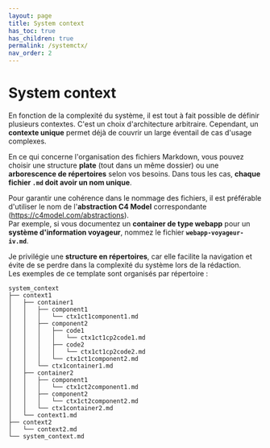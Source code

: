 ```yaml
---
layout: page
title: System context
has_toc: true
has_children: true
permalink: /systemctx/
nav_order: 2
---
```


# System context

En fonction de la complexité du système, il est tout à fait possible de définir plusieurs contextes. C'est un choix d'architecture arbitraire. Cependant, un **contexte unique** permet déjà de couvrir un large éventail de cas d'usage complexes.

En ce qui concerne l'organisation des fichiers Markdown, vous pouvez choisir une structure **plate** (tout dans un même dossier) ou une **arborescence de répertoires** selon vos besoins. Dans tous les cas, **chaque fichier `.md` doit avoir un nom unique**.

Pour garantir une cohérence dans le nommage des fichiers, il est préférable d'utiliser le nom de l'**abstraction C4 Model** correspondante (<https://c4model.com/abstractions>).  
Par exemple, si vous documentez un **container de type webapp** pour un **système d'information voyageur**, nommez le fichier **`webapp-voyageur-iv.md`**.

Je privilégie une **structure en répertoires**, car elle facilite la navigation et évite de se perdre dans la complexité du système lors de la rédaction.  
Les exemples de ce template sont organisés par répertoire :

```plaintext
system_context
├── context1
│   ├── container1
│   │   ├── component1
│   │   │   └── ctx1ct1component1.md
│   │   ├── component2
│   │   │   ├── code1
│   │   │   │   └── ctx1ct1cp2code1.md
│   │   │   ├── code2
│   │   │   │   └── ctx1ct1cp2code2.md
│   │   │   └── ctx1ct1component2.md
│   │   └── ctx1container1.md
│   ├── container2
│   │   ├── component1
│   │   │   └── ctx1ct2component1.md
│   │   ├── component2
│   │   │   └── ctx1ct2component2.md
│   │   └── ctx1container2.md
│   └── context1.md
├── context2
│   └── context2.md
└── system_context.md
```

